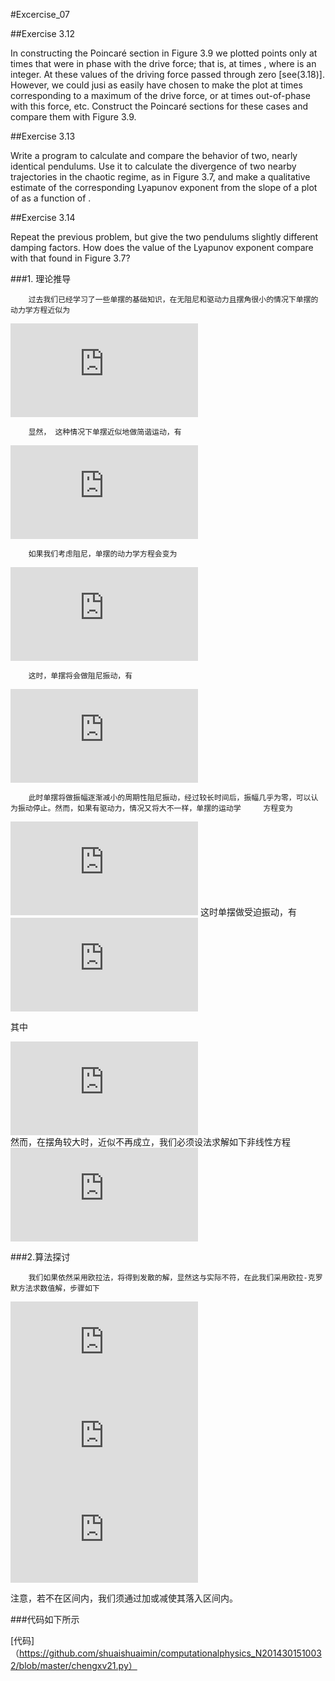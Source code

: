 #Excercise_07

##Exercise 3.12

In constructing the Poincaré section in Figure 3.9 we plotted points only at times that were in phase with the drive force; that is, at times , where  is an integer. At these values of  the driving force passed through zero [see(3.18)]. However, we could jusi as easily have chosen to make the plot at times corresponding to a maximum of the drive force, or at times out-of-phase with this force, etc. Construct the Poincaré sections for these cases and compare them with Figure 3.9.

##Exercise 3.13

Write a program to calculate and compare the behavior of two, nearly identical pendulums. Use it to calculate the divergence of two nearby trajectories in the chaotic regime, as in Figure 3.7, and make a qualitative estimate of the corresponding Lyapunov exponent from the slope of a plot of  as a function of  .

##Exercise 3.14

Repeat the previous problem, but give the two pendulums slightly different damping factors. How does the value of the Lyapunov exponent compare with that found in Figure 3.7?

###1. 理论推导

        过去我们已经学习了一些单摆的基础知识，在无阻尼和驱动力且摆角很小的情况下单摆的动力学方程近似为
![](http://latex.codecogs.com/gif.latex?%5Cfrac%7B%5Cmathrm%7Bd%7D%5E2%20%5Ctheta%20%7D%7B%5Cmathrm%7Bd%7D%20t%5E2%7D%3D-%5Cfrac%7Bg%7D%7Bl%7D%5Ccdot%20%5Ctheta)

        显然， 这种情况下单摆近似地做简谐运动，有
        
   ![](http://latex.codecogs.com/gif.latex?%5Ctheta%20%3D%5Ctheta%20o%20sin%28%5COmega%20t&plus;%5Cphi%20%29)

        如果我们考虑阻尼，单摆的动力学方程会变为
  ![](http://latex.codecogs.com/gif.latex?%5Cfrac%7B%5Cmathrm%7Bd%7D%5E2%20%5Ctheta%20%7D%7B%5Cmathrm%7Bd%7D%20t%5E2%7D%3D-%5Cfrac%7Bg%7D%7Bl%7D%5Ctheta%20-q%5Cfrac%7B%5Cmathrm%7Bd%7D%20%5Ctheta%20%7D%7B%5Cmathrm%7Bd%7D%20t%7D)

        这时，单摆将会做阻尼振动，有
  ![](http://latex.codecogs.com/gif.latex?%5Ctheta%20%28t%29%3D%20%7B%5Ctheta%20_%7B0%7D%7D%5Ccdot%20e%5E%7B-%5Cfrac%7Bqt%7D%7B2%7D%7Dsin%28%20%5Csqrt%7B%5COmega%20%5E%7B2%7D-%5Cfrac%7Bq%5E%7B2%7D%7D%7B4%7D%7Dt&plus;%5Cphi%20%29)

        此时单摆将做振幅逐渐减小的周期性阻尼振动，经过较长时间后，振幅几乎为零，可以认为振动停止。然而，如果有驱动力，情况又将大不一样，单摆的运动学     方程变为

![](http://latex.codecogs.com/gif.latex?%5Cfrac%7B%5Cmathrm%7Bd%7D%5E2%20%5Ctheta%20%7D%7B%5Cmathrm%7Bd%7D%20t%5E2%7D%3D-%5Cfrac%7Bg%7D%7Bl%7D%5Ctheta%20-q%5Cfrac%7B%5Cmathrm%7Bd%7D%20%5Ctheta%20%7D%7B%5Cmathrm%7Bd%7D%20t%7D&plus;F_%7BD%7Dsin%28%5COmega%20_%7BD%7Dt%29)
        这时单摆做受迫振动，有<br/>
      ![](http://latex.codecogs.com/gif.latex?%5Ctheta%20%28t%29%3D%5Ctheta%20_%7B0%7Dsin%28%5COmega%20_%7BD%7D&plus;%5Cphi%20%29)         

其中<br/>

  ![](http://latex.codecogs.com/gif.latex?%5Ctheta%20_%7B0%7D%3D%5Cfrac%7BF_%7BD%7D%7D%7B%5Csqrt%7B%28%5COmega%20%5E%7B2%7D-%5COmega%20_%7BD%7D%5E%7B2%7D%29%5E%7B2%7D&plus;q%28%5COmega%20_%7BD%7D%5E%7B2%7D%29%7D%7D)<br/>
        然而，在摆角较大时，近似不再成立，我们必须设法求解如下非线性方程<br/>
![](http://latex.codecogs.com/gif.latex?%5Cfrac%7B%5Cmathrm%7Bd%7D%5E2%20%5Ctheta%20%7D%7B%5Cmathrm%7Bd%7D%20t%5E2%7D%3D-%5Cfrac%7Bg%7D%7Bl%7Dsin%28%5Ctheta%20%29%20-q%5Cfrac%7B%5Cmathrm%7Bd%7D%20%5Ctheta%20%7D%7B%5Cmathrm%7Bd%7D%20t%7D&plus;F_%7BD%7Dsin%28%5COmega%20_%7BD%7Dt%29)<br/>

###2.算法探讨

        我们如果依然采用欧拉法，将得到发散的解，显然这与实际不符，在此我们采用欧拉-克罗默方法求数值解，步骤如下
![](http://latex.codecogs.com/gif.latex?%5Comega%20_%7Bi&plus;1%7D%3D%5Comega%20_%7Bi%7D-%5B%5Cfrac%7Bg%7D%7Bl%7Dsin%5Ctheta%20_%7Bi%7D-q%5Comega%20_%7Bi%7D&plus;F_%7BD%7Dsin%28%5COmega%20_%7BD%7Dt_%7Bi%7D%29%5D%5CDelta%20t)
![](http://latex.codecogs.com/gif.latex?%5Ctheta%20_%7Bi&plus;1%7D%3D%5Ctheta%20_%7Bi%7D&plus;%5Comega%20_%7Bi&plus;1%7D%5CDelta%20t)
![](http://latex.codecogs.com/gif.latex?t_%7Bi&plus;1%7D%3Dt_%7Bi%7D&plus;%5CDelta%20t)

注意，若不在区间内，我们须通过加或减使其落入区间内。

###代码如下所示

[代码]（https://github.com/shuaishuaimin/computationalphysics_N2014301510032/blob/master/chengxv21.py）
